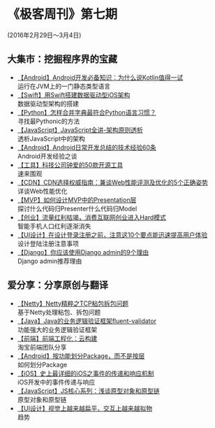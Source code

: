 # 《极客周刊》第七期

(2016年2月29日～3月4日)

## 大集市：挖掘程序界的宝藏

- [【Android】Android开发必备知识：为什么说Kotlin值得一试](http://bugly.qq.com/bbs/forum.php?mod=viewthread&tid=624&extra=page%3D1)
<br>运行在JVM上的一门静态类型语言
- [【Swift】用Swift搭建数据驱动型iOS架构](http://mrpeak.cn/blog/swift-dda/)
<br>数据驱动型架构的搭建
- [【Python】怎样合并字典最符合Python语言习惯？](http://codingpy.com/article/the-idiomatic-way-to-merge-dicts-in-python/)
<br>寻找最Pythonic的方法
- [【JavaScript】JavaScript全讲-架构原则透析](http://mp.weixin.qq.com/s?__biz=MzAxNjQwNDY0MQ==&mid=403997163&idx=1&sn=d0e303ad9a927f398bacbec8e6c4e3a6)
<br>透析JavaScript中的架构
- [【Android】Android日常开发总结的技术经验60条](http://www.vmatianyu.cn/summarization-of-technical-experience.html)
<br>Android开发经验之谈
- [【工具】科技公司钟爱的50款开源工具](https://mp.weixin.qq.com/s?__biz=MjM5MzM3NjM4MA==&mid=405458525&idx=1&sn=55df62ed6bd01823806a0f1823f3d09c)
<br>速来围观
- [【CDN】CDN选择权威指南：兼谈Web性能评测及优化的5个正确姿势](https://mp.weixin.qq.com/s?__biz=MzA4Nzg5Nzc5OA==&mid=402651230&idx=1&sn=e2b7826bde8a7b2ac41a1cba0f098278)
<br>详谈Web性能优化
- [【MVP】如何设计MVP中的Presentation层](http://blog.chengdazhi.com/index.php/115)
<br>探讨什么代码归Presenter什么代码归Model
- [【创业】流量红利枯竭，消费互联网创业进入Hard模式](http://36kr.com/p/5043751.html)
<br>智能手机人口红利逐渐消失
- [【UI设计】在设计登录注册之前，注意这10个要点能迅速提高用户体验](http://www.woshipm.com/ucd/290550.html)
<br>设计登陆注册注意事项
- [【Django】你应该使用Django admin的9个理由](http://www.oschina.net/translate/why-you-should-use-the-django-admin-9-tips)
<br>Django admin推荐理由

## 爱分享：分享原创与翻译

- [【Netty】Netty精粹之TCP粘包拆包问题](http://my.oschina.net/andylucc/blog/625315)
<br>基于Netty处理粘包、拆包问题
- [【Java】Java的业务逻辑验证框架fluent-validator](http://neoremind.com/2016/02/java%E7%9A%84%E4%B8%9A%E5%8A%A1%E9%80%BB%E8%BE%91%E9%AA%8C%E8%AF%81%E6%A1%86%E6%9E%B6fluent-validator/)
<br>功能强大的业务逻辑验证框架
- [【前端】前端工程化：云构建](http://taobaofed.org/blog/2016/01/28/fe-engineering-width-cloud-build/)
<br>淘宝前端团队分享
- [【Android】按功能划分Package，而不是按层](http://www.jcodecraeer.com/a/anzhuokaifa/androidkaifa/2016/0218/3980.html)
<br>如何划分Package
- [【iOS】史上最详细的iOS之事件的传递和响应机制](http://www.jianshu.com/p/2e074db792ba)
<br>iOS开发中的事件传递与响应
- [【JavaScript】JS核心系列：浅谈原型对象和原型链](http://www.cnblogs.com/onepixel/p/5024903.html)
<br>原型对象和原型链
- [【UI设计】视觉上越来越扁平，交互上越来越拟物](http://mp.weixin.qq.com/s?__biz=MzAxNDAxOTcxOQ==&mid=402358467&idx=1&sn=b5099746330c1601a410b8a6864a1654&scene=23&srcid=0228BD7pVwzNgR7Jsad1FpAe#rd)
<br>趋势
